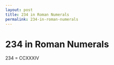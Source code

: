 ```yaml
---
layout: post
title: 234 in Roman Numerals
permalink: 234-in-roman-numerals
---
```


# 234 in Roman Numerals

234 = CCXXXIV
